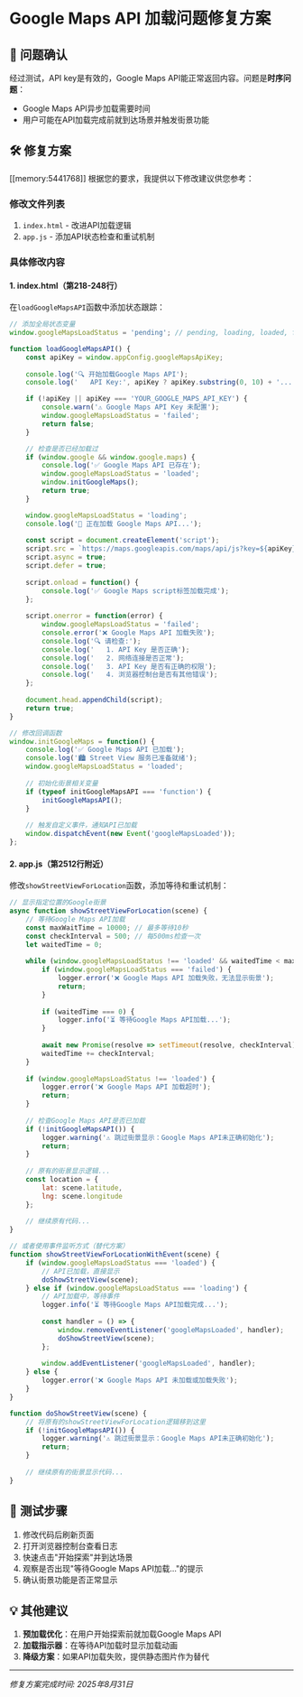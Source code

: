 # Google Maps API 加载问题修复方案

## 🎯 问题确认

经过测试，API key是有效的，Google Maps API能正常返回内容。问题是**时序问题**：
- Google Maps API异步加载需要时间
- 用户可能在API加载完成前就到达场景并触发街景功能

## 🛠 修复方案

[[memory:5441768]] 根据您的要求，我提供以下修改建议供您参考：

### 修改文件列表
1. `index.html` - 改进API加载逻辑
2. `app.js` - 添加API状态检查和重试机制

### 具体修改内容

#### 1. index.html（第218-248行）
在`loadGoogleMapsAPI`函数中添加状态跟踪：

```javascript
// 添加全局状态变量
window.googleMapsLoadStatus = 'pending'; // pending, loading, loaded, failed

function loadGoogleMapsAPI() {
    const apiKey = window.appConfig.googleMapsApiKey;
    
    console.log('🔍 开始加载Google Maps API');
    console.log('   API Key:', apiKey ? apiKey.substring(0, 10) + '...' : '未设置');

    if (!apiKey || apiKey === 'YOUR_GOOGLE_MAPS_API_KEY') {
        console.warn('⚠️ Google Maps API Key 未配置');
        window.googleMapsLoadStatus = 'failed';
        return false;
    }

    // 检查是否已经加载过
    if (window.google && window.google.maps) {
        console.log('✅ Google Maps API 已存在');
        window.googleMapsLoadStatus = 'loaded';
        window.initGoogleMaps();
        return true;
    }

    window.googleMapsLoadStatus = 'loading';
    console.log('🔄 正在加载 Google Maps API...');
    
    const script = document.createElement('script');
    script.src = `https://maps.googleapis.com/maps/api/js?key=${apiKey}&callback=initGoogleMaps&v=weekly&libraries=geometry`;
    script.async = true;
    script.defer = true;
    
    script.onload = function() {
        console.log('✅ Google Maps script标签加载完成');
    };
    
    script.onerror = function(error) {
        window.googleMapsLoadStatus = 'failed';
        console.error('❌ Google Maps API 加载失败');
        console.log('🔍 请检查:');
        console.log('   1. API Key 是否正确');
        console.log('   2. 网络连接是否正常');
        console.log('   3. API Key 是否有正确的权限');
        console.log('   4. 浏览器控制台是否有其他错误');
    };
    
    document.head.appendChild(script);
    return true;
}

// 修改回调函数
window.initGoogleMaps = function() {
    console.log('✅ Google Maps API 已加载');
    console.log('🏙️ Street View 服务已准备就绪');
    window.googleMapsLoadStatus = 'loaded';
    
    // 初始化街景相关变量
    if (typeof initGoogleMapsAPI === 'function') {
        initGoogleMapsAPI();
    }
    
    // 触发自定义事件，通知API已加载
    window.dispatchEvent(new Event('googleMapsLoaded'));
};
```

#### 2. app.js（第2512行附近）
修改`showStreetViewForLocation`函数，添加等待和重试机制：

```javascript
// 显示指定位置的Google街景
async function showStreetViewForLocation(scene) {
    // 等待Google Maps API加载
    const maxWaitTime = 10000; // 最多等待10秒
    const checkInterval = 500; // 每500ms检查一次
    let waitedTime = 0;
    
    while (window.googleMapsLoadStatus !== 'loaded' && waitedTime < maxWaitTime) {
        if (window.googleMapsLoadStatus === 'failed') {
            logger.error('❌ Google Maps API 加载失败，无法显示街景');
            return;
        }
        
        if (waitedTime === 0) {
            logger.info('⏳ 等待Google Maps API加载...');
        }
        
        await new Promise(resolve => setTimeout(resolve, checkInterval));
        waitedTime += checkInterval;
    }
    
    if (window.googleMapsLoadStatus !== 'loaded') {
        logger.error('❌ Google Maps API 加载超时');
        return;
    }
    
    // 检查Google Maps API是否已加载
    if (!initGoogleMapsAPI()) {
        logger.warning('⚠️ 跳过街景显示：Google Maps API未正确初始化');
        return;
    }
    
    // 原有的街景显示逻辑...
    const location = {
        lat: scene.latitude,
        lng: scene.longitude
    };
    
    // 继续原有代码...
}

// 或者使用事件监听方式（替代方案）
function showStreetViewForLocationWithEvent(scene) {
    if (window.googleMapsLoadStatus === 'loaded') {
        // API已加载，直接显示
        doShowStreetView(scene);
    } else if (window.googleMapsLoadStatus === 'loading') {
        // API加载中，等待事件
        logger.info('⏳ 等待Google Maps API加载完成...');
        
        const handler = () => {
            window.removeEventListener('googleMapsLoaded', handler);
            doShowStreetView(scene);
        };
        
        window.addEventListener('googleMapsLoaded', handler);
    } else {
        logger.error('❌ Google Maps API 未加载或加载失败');
    }
}

function doShowStreetView(scene) {
    // 将原有的showStreetViewForLocation逻辑移到这里
    if (!initGoogleMapsAPI()) {
        logger.warning('⚠️ 跳过街景显示：Google Maps API未正确初始化');
        return;
    }
    
    // 继续原有的街景显示代码...
}
```

## 🧪 测试步骤

1. 修改代码后刷新页面
2. 打开浏览器控制台查看日志
3. 快速点击"开始探索"并到达场景
4. 观察是否出现"等待Google Maps API加载..."的提示
5. 确认街景功能是否正常显示

## 💡 其他建议

1. **预加载优化**：在用户开始探索前就加载Google Maps API
2. **加载指示器**：在等待API加载时显示加载动画
3. **降级方案**：如果API加载失败，提供静态图片作为替代

---
*修复方案完成时间: 2025年8月31日*

